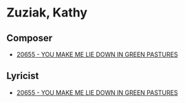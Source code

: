 # Zuziak, Kathy

## Composer

- [20655 - YOU MAKE ME LIE DOWN IN GREEN PASTURES](/hymns/20655.md)

## Lyricist

- [20655 - YOU MAKE ME LIE DOWN IN GREEN PASTURES](/hymns/20655.md)

